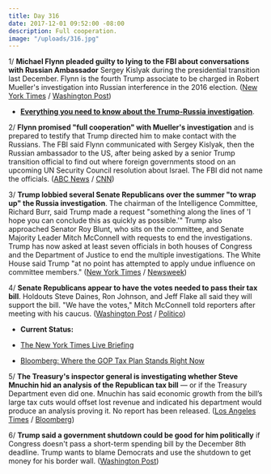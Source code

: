 ```yaml
---
title: Day 316
date: 2017-12-01 09:52:00 -08:00
description: Full cooperation.
image: "/uploads/316.jpg"
---
```


1/ **Michael Flynn pleaded guilty to lying to the FBI about conversations with Russian Ambassador** Sergey Kislyak during the presidential transition last December. Flynn is the fourth Trump associate to be charged in Robert Mueller's investigation into Russian interference in the 2016 election. ([New York Times](https://www.nytimes.com/2017/12/01/us/politics/michael-flynn-guilty-russia-investigation.html) / [Washington Post](https://www.washingtonpost.com/politics/michael-flynn-charged-with-making-false-statement-to-the-fbi/2017/12/01/e03a6c48-d6a2-11e7-9461-ba77d604373d_story.html))

* **[Everything you need to know about the Trump-Russia investigation](https://whatthefuckjusthappenedtoday.com/trump-russia-investigation/)**.

2/ **Flynn promised "full cooperation" with Mueller's investigation** and is prepared to testify that Trump directed him to make contact with the Russians. The FBI said Flynn communicated with Sergey Kislyak, then the Russian ambassador to the US, after being asked by a senior Trump transition official to find out where foreign governments stood on an upcoming UN Security Council resolution about Israel. The FBI did not name the officials. ([ABC News](http://abcnews.go.com/Politics/michael-flynn-charged-making-false-statements-fbi-documents/story?id=50849354) / [CNN](https://www.cnn.com/2017/12/01/politics/michael-flynn-charged/index.html))

3/ **Trump lobbied several Senate Republicans over the summer "to wrap up" the Russia investigation**. The chairman of the Intelligence Committee, Richard Burr, said Trump made a request "something along the lines of 'I hope you can conclude this as quickly as possible.'" Trump also approached Senator Roy Blunt, who sits on the committee, and Senate Majority Leader Mitch McConnell with requests to end the investigations. Trump has now asked at least seven officials in both houses of Congress and the Department of Justice to end the multiple investigations. The White House said Trump "at no point has attempted to apply undue influence on committee members." ([New York Times](https://www.nytimes.com/2017/11/30/us/politics/trump-russia-senate-intel.html) / [Newsweek](http://www.newsweek.com/trump-has-now-urged-seven-officials-help-end-russia-probes-728072))

4/ **Senate Republicans appear to have the votes needed to pass their tax bill**. Holdouts Steve Daines, Ron Johnson, and Jeff Flake all said they will support the bill. "We have the votes," Mitch McConnell told reporters after meeting with his caucus. ([Washington Post](https://www.washingtonpost.com/business/economy/johnson-to-back-senate-tax-bill-putting-gop-leaders-close-to-securing-passage/2017/12/01/0226ff98-d6a2-11e7-b62d-d9345ced896d_story.html) / [Politico](https://www.politico.com/story/2017/12/01/tax-bill-2017-senate-republicans-274453))

* **Current Status:**

* [The New York Times Live Briefing](https://www.nytimes.com/2017/12/01/us/politics/senate-tax-bill-debate-vote.html)

* [Bloomberg: Where the GOP Tax Plan Stands Right Now](https://www.bloomberg.com/news/articles/2017-12-01/senate-republicans-work-to-salvage-tax-bill-tax-debate-update)

5/ **The Treasury's inspector general is investigating whether Steve Mnuchin hid an analysis of the Republican tax bill** — or if the Treasury Department even did one. Mnuchin has said economic growth from the bill’s large tax cuts would offset lost revenue and indicated his department would produce an analysis proving it. No report has been released. ([Los Angeles Times](http://www.latimes.com/politics/washington/la-na-pol-essential-washington-updates-inspector-general-launches-inquiry-into-1512084180-htmlstory.html) / [Bloomberg](https://www.bloomberg.com/news/articles/2017-11-30/treasury-watchdog-probes-missing-analysis-of-gop-tax-proposal))

6/ **Trump said a government shutdown could be good for him politically** if Congress doesn't pass a short-term spending bill by the December 8th deadline. Trump wants to blame Democrats and use the shutdown to get money for his border wall. ([Washington Post](https://www.washingtonpost.com/politics/trump-tells-confidants-that-a-government-shutdown-might-be-good-for-him/2017/11/30/e5328328-d5f5-11e7-a986-d0a9770d9a3e_story.html))
